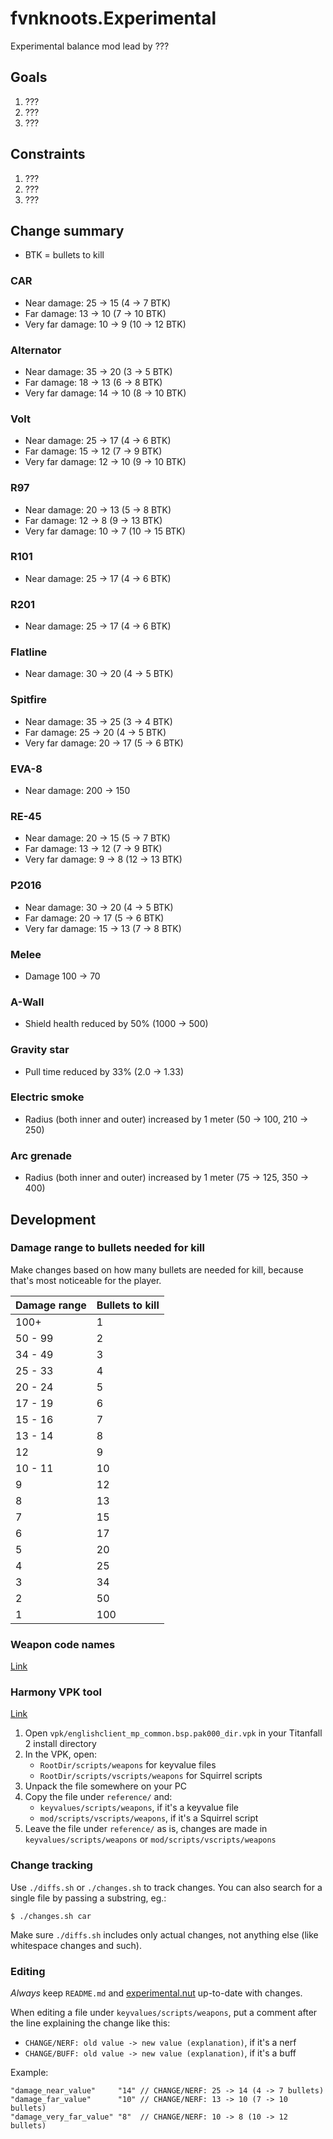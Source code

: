 fvnknoots.Experimental
================================================================================

Experimental balance mod lead by ???

Goals
--------------------------------------------------------------------------------

  1. ???
  2. ???
  3. ???

Constraints
--------------------------------------------------------------------------------

  1. ???
  2. ???
  3. ???

Change summary
--------------------------------------------------------------------------------

  * BTK = bullets to kill

### CAR

  * Near damage: 25 -> 15 (4 -> 7 BTK)
  * Far damage: 13 -> 10 (7 -> 10 BTK)
  * Very far damage: 10 -> 9 (10 -> 12 BTK)

### Alternator

  * Near damage: 35 -> 20 (3 -> 5 BTK)
  * Far damage: 18 -> 13 (6 -> 8 BTK)
  * Very far damage: 14 -> 10 (8 -> 10 BTK)

### Volt

  * Near damage: 25 -> 17 (4 -> 6 BTK)
  * Far damage: 15 -> 12 (7 -> 9 BTK)
  * Very far damage: 12 -> 10 (9 -> 10 BTK)

### R97

  * Near damage: 20 -> 13 (5 -> 8 BTK)
  * Far damage: 12 -> 8 (9 -> 13 BTK)
  * Very far damage: 10 -> 7 (10 -> 15 BTK)

### R101

  * Near damage: 25 -> 17 (4 -> 6 BTK)

### R201

  * Near damage: 25 -> 17 (4 -> 6 BTK)

### Flatline

  * Near damage: 30 -> 20 (4 -> 5 BTK)

### Spitfire

  * Near damage: 35 -> 25 (3 -> 4 BTK)
  * Far damage: 25 -> 20 (4 -> 5 BTK)
  * Very far damage: 20 -> 17 (5 -> 6 BTK)

### EVA-8

  * Near damage: 200 -> 150

### RE-45

  * Near damage: 20 -> 15 (5 -> 7 BTK)
  * Far damage: 13 -> 12 (7 -> 9  BTK)
  * Very far damage: 9  -> 8 (12 -> 13 BTK)

### P2016

  * Near damage: 30 -> 20 (4 -> 5 BTK)
  * Far damage: 20 -> 17 (5 -> 6  BTK)
  * Very far damage: 15 -> 13  (7 -> 8 BTK)

### Melee

  * Damage 100 -> 70

### A-Wall

  * Shield health reduced by 50% (1000 -> 500)

### Gravity star

  * Pull time reduced by 33% (2.0 -> 1.33)

### Electric smoke

  * Radius (both inner and outer) increased by 1 meter (50 -> 100, 210 -> 250)

### Arc grenade

  * Radius (both inner and outer) increased by 1 meter (75 -> 125, 350 -> 400)

Development
--------------------------------------------------------------------------------

### Damage range to bullets needed for kill

Make changes based on how many bullets are needed for kill,
because that's most noticeable for the player.

| Damage range | Bullets to kill |
|--------------|-----------------|
| 100+         | 1               |
| 50 - 99      | 2               |
| 34 - 49      | 3               |
| 25 - 33      | 4               |
| 20 - 24      | 5               |
| 17 - 19      | 6               |
| 15 - 16      | 7               |
| 13 - 14      | 8               |
| 12           | 9               |
| 10 - 11      | 10              |
| 9            | 12              |
| 8            | 13              |
| 7            | 15              |
| 6            | 17              |
| 5            | 20              |
| 4            | 25              |
| 3            | 34              |
| 2            | 50              |
| 1            | 100             |


### Weapon code names

[Link](https://r2northstar.gitbook.io/r2northstar-wiki/hosting-a-server-with-northstar/dedicated-server#weapons)

### Harmony VPK tool

[Link](https://github.com/harmonytf/HarmonyVPKTool/releases/tag/1.2.0)

  1. Open `vpk/englishclient_mp_common.bsp.pak000_dir.vpk` in your Titanfall 2 install directory
  2. In the VPK, open:
     - `RootDir/scripts/weapons` for keyvalue files
     - `RootDir/scripts/vscripts/weapons` for Squirrel scripts
  3. Unpack the file somewhere on your PC
  4. Copy the file under `reference/` and:
     - `keyvalues/scripts/weapons`, if it's a keyvalue file
     - `mod/scripts/vscripts/weapons`, if it's a Squirrel script
  5. Leave the file under `reference/` as is, changes are made in `keyvalues/scripts/weapons` or `mod/scripts/vscripts/weapons`

### Change tracking

Use `./diffs.sh` or `./changes.sh` to track changes. You can also search for a single file
by passing a substring, eg.:

    $ ./changes.sh car

Make sure `./diffs.sh` includes only actual changes, not anything else (like whitespace changes and such).

### Editing

_Always_ keep `README.md` and [experimental.nut](./mod/scripts/vscripts/experimental.nut)
up-to-date with changes.

When editing a file under `keyvalues/scripts/weapons`, put a comment after the line explaining
the change like this:

  * `CHANGE/NERF: old value -> new value (explanation)`, if it's a nerf
  * `CHANGE/BUFF: old value -> new value (explanation)`, if it's a buff

Example:

```
"damage_near_value"     "14" // CHANGE/NERF: 25 -> 14 (4 -> 7 bullets)
"damage_far_value"      "10" // CHANGE/NERF: 13 -> 10 (7 -> 10 bullets)
"damage_very_far_value" "8"  // CHANGE/NERF: 10 -> 8 (10 -> 12 bullets)
```
